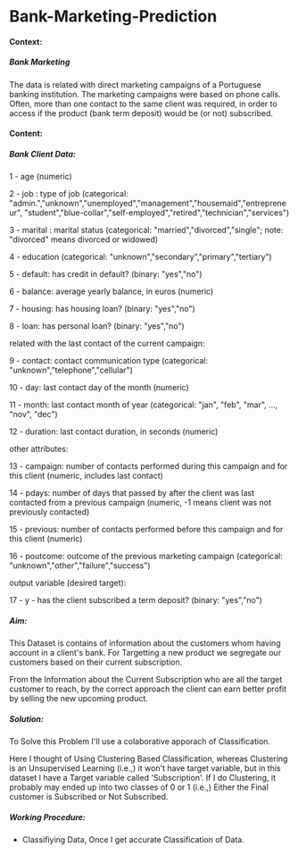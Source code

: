 # Bank-Marketing-Prediction

#### Context:

##### Bank Marketing
The data is related with direct marketing campaigns of a Portuguese banking institution. The marketing campaigns were based on phone calls. Often, more than one contact to the same client was required, in order to access if the product (bank term deposit) would be (or not) subscribed.



#### Content: 


##### Bank Client Data:

1 - age (numeric)

2 - job : type of job (categorical: "admin.","unknown","unemployed","management","housemaid","entrepreneur", "student","blue-collar","self-employed","retired","technician","services")

3 - marital : marital status (categorical: "married","divorced","single"; note: "divorced" means divorced or widowed)

4 - education (categorical: "unknown","secondary","primary","tertiary")

5 - default: has credit in default? (binary: "yes","no")

6 - balance: average yearly balance, in euros (numeric)

7 - housing: has housing loan? (binary: "yes","no")

8 - loan: has personal loan? (binary: "yes","no")

related with the last contact of the current campaign:

9 - contact: contact communication type (categorical: "unknown","telephone","cellular")

10 - day: last contact day of the month (numeric)

11 - month: last contact month of year (categorical: "jan", "feb", "mar", …, "nov", "dec")

12 - duration: last contact duration, in seconds (numeric)

other attributes:

13 - campaign: number of contacts performed during this campaign and for this client (numeric, includes last contact)

14 - pdays: number of days that passed by after the client was last contacted from a previous campaign (numeric, -1 means client was not previously contacted)

15 - previous: number of contacts performed before this campaign and for this client (numeric)

16 - poutcome: outcome of the previous marketing campaign (categorical: "unknown","other","failure","success")

output variable (desired target):

17 - y - has the client subscribed a term deposit? (binary: "yes","no")


##### Aim: 

This Dataset is contains of information about the customers whom having account in a client's bank. For Targetting a new product we segregate our customers based on their current subscription. 

From the Information about the Current Subscription who are all the target customer to reach, by the correct approach the client can earn better profit by selling the new upcoming product.



##### Solution: 

To Solve this Problem I'll use a colaborative apporach of Classification.

Here I thought of Using Clustering Based Classification, whereas Clustering is an Unsupervised Learning (i.e.,) it won't have target variable, but in this dataset I have a Target variable called 'Subscription'. If I do Clustering, it probably may ended up into two classes of 0 or 1 (i.e.,) Either the Final customer is Subscribed or Not Subscribed.



##### Working Procedure:

* Classifiying Data, Once I get accurate Classification of Data.



